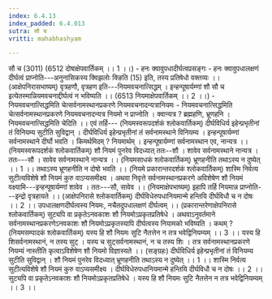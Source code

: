 ```yaml
---
index: 6.4.13
index_padded: 6.4.013
sutra: सौ च
vritti: mahabhashyam

---
```

 सौ च (3011) (6512 दोषाक्षेपवार्तिकम् ।। 1 ।।) - हनः क्वावुपधादीर्घत्वप्रसङ्गः - हनः क्वावुपधालक्षणं दीर्घत्वं प्राप्नोति---अनुनासिकस्य क्विझलोः क्ङिति (15) इति, तस्य प्रतिषेधो वक्तव्यः ।। (आक्षेपनिरासभाष्यम्) वृत्रहणौ, वृत्रहण इति---नियमवचनात्सिद्धम् । इन्हन्पूषार्यम्णां शौ सौ च इत्येतस्मान्नियमवचनाद्दीर्घत्वं न भविष्यति ।। (6513 नियमाक्षेपवार्तिकम् ।। 2 ।।) - नियमवचनात्सिद्धमिति चेत्सर्वनामस्थानप्रकरणे नियमवचनादन्यत्रानियमः - नियमवचनात्सिद्धमिति चेत्सर्वनामस्थानप्रकरणे नियमवचनादन्यत्र नियमो न प्राप्नोति । क्वान्यत्र ? ब्रह्महणि, भ्रूणहनि । नियमवचनात्सिद्धमिति चेदिति ।। एवं तर्हि--- (नियमस्वरूपदर्शकं श्लोकवार्तिकम्) दीर्घविधिर्य इहेन्प्रभृतीनां तं विनियम्य सुटीति सुविद्वान् । दीर्घविधिर्य इहेन्प्रभृतीनां तं सर्वनामस्थाने विनियम्य । इन्हन्पूषार्यम्णां सर्वनामस्थाने दीर्घो भवति । किमर्थमिदम् ? नियमार्थम् । इन्हन्पूषार्यम्णां सर्वनामस्थान एव, नान्यत्र ।। (नियमस्वरूपदर्शकं श्लोकवार्तिकम्) शौ नियमं पुनरेव विदध्यात् ततः--शौ । शावेव सर्वनामस्थाने नान्यत्र । ततः---सौ । सावेव सर्वनामस्थाने नान्यत्र ।। (नियमसाधकं श्लोकवार्तिकम्) भ्रूणहनीति तथाऽस्य न दुष्येत् ।। 1 ।। तथाऽस्य भ्रूणहनीति न दोषो भवति ।। (नियमे प्रकारान्तरदर्शकं श्लोकवार्तिकम्) शास्मि निर्वत्य सुटीत्यविशेषे शौ नियमं कुरु वाऽप्यसमीक्ष्य । अथवा निवृत्ते सर्वनामस्थानप्रकरणे अविशेषेण शौ नियमं वक्ष्यामि---इन्हन्पूषार्यम्णां शावेव । ततः---सौ, सावेव ।। (नियमाक्षेपभाष्यम्) इहापि तर्हि नियमान्न प्राप्नोति---इन्द्रो वृत्रहायते ।। (आक्षेपनिरासे श्लोकवार्तिकम्) दीर्घविधेरुपधानियमान्मे हन्तियि दीर्घविधौ च न दोषः ।। 2 ।। उपधालक्षणदीर्घत्वस्य नियमः, नचैतदुपधालक्षणं दीर्घत्वम् ।। (प्रकारान्तरेणाक्षेपनिरासे श्लोकवार्तिकम्) सुट्यपि वा प्रकृतेऽनवकाशः शौ नियमोऽप्रकृतप्रतिषेधे । अथवाऽनुवर्तमाने सर्वनामस्थानप्रकरणेऽनवकाशः शौ नियमोऽप्रकृतस्यापि दीर्घत्वस्य नियामको भविष्यति । कथम् ? (नियमसम्पादकं श्लोकवार्तिकम्) यस्य हि शौ नियमः सुटि नैतत्तेन न तत्र भवेद्विनियम्यम् ।। 3 ।। यस्य हि शिसर्वनामस्थानं, न तस्य सुट् । यस्य च सुट्सर्वनामस्थानं, न च तस्य शिः । तत्र सर्वनामस्थानप्रकरणे नियम्यं नास्तीति कृत्वाऽविशेषेण शौ नियमो विज्ञास्यते ।। (सङ्ग्रहः) दीर्घविधिर्य इहेन्प्रभृतीनां तं विनियम्य सुटीति सुविद्वान् । शौ नियमं पुनरेव विदध्यात् भ्रूणहनीति तथाऽस्य न दुष्येत् ।। 1 ।। शास्मि निर्वत्य सुटीत्यविशेषे शौ नियमं कुरु वाऽप्यसमीक्ष्य । दीर्घविधेरुपधानियमान्मे हन्तियि दीर्घविधौ च न दोषः ।। 2 ।। सुट्यपि वा प्रकृतेऽनवकाशः शौ नियमोऽप्रकृतप्रतिषेधे । यस्य हि शौ नियमः सुटि नैतत्तेन न तत्र भवेद्विनियम्यम् ।। 3 ।। 